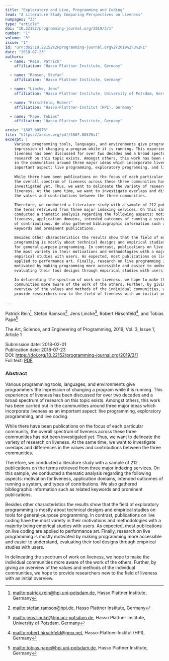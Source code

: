 ```yaml
---
title: "Exploratory and Live, Programming and Coding"
lead: "A Literature Study Comparing Perspectives on Liveness"
numpages: "33"
type: "article"
doi: "10.22152/programming-journal.org/2019/3/1"
number: "1"
volume: "3"
issue: "1"
id: "urn:doi:10.22152%2Fprogramming-journal.org%2F2019%2F3%2F1"
date: "2018-07-23"
authors: 
  - name: "Rein, Patrick"
    affiliation: "Hasso Plattner Institute, Germany"

  - name: "Ramson, Stefan"
    affiliation: "Hasso Plattner Institute, Germany"

  - name: "Lincke, Jens"
    affiliation: "Hasso Plattner Institute, University of Potsdam, Germany"

  - name: "Hirschfeld, Robert"
    affiliation: "Hasso-Plattner-Institut (HPI), Germany"

  - name: "Pape, Tobias"
    affiliation: "Hasso Plattner Institute, Germany"

arxiv: "1807.08578"
file: "https://arxiv.org/pdf/1807.08578v1"
excerpt: |
    Various programming tools, languages, and environments give programmers the
    impression of changing a program while it is running. This experience of
    liveness has been discussed for over two decades and a broad spectrum of
    research on this topic exists. Amongst others, this work has been carried out
    in the communities around three major ideas which incorporate liveness as an
    important aspect: live programming, exploratory programming, and live coding.
    
    While there have been publications on the focus of each particular community,
    the overall spectrum of liveness across these three communities has not been
    investigated yet. Thus, we want to delineate the variety of research on
    liveness. At the same time, we want to investigate overlaps and differences in
    the values and contributions between the three communities.
    
    Therefore, we conducted a literature study with a sample of 212 publications on
    the terms retrieved from three major indexing services. On this sample, we
    conducted a thematic analysis regarding the following aspects: motivation for
    liveness, application domains, intended outcomes of running a system, and types
    of contributions. We also gathered bibliographic information such as related
    keywords and prominent publications.
    
    Besides other characteristics the results show that the field of exploratory
    programming is mostly about technical designs and empirical studies on tools
    for general-purpose programming. In contrast, publications on live coding have
    the most variety in their motivations and methodologies with a majority being
    empirical studies with users. As expected, most publications on live coding are
    applied to performance art. Finally, research on live programming is mostly
    motivated by making programming more accessible and easier to understand,
    evaluating their tool designs through empirical studies with users.
    
    In delineating the spectrum of work on liveness, we hope to make the individual
    communities more aware of the work of the others. Further, by giving an
    overview of the values and methods of the individual communities, we hope to
    provide researchers new to the field of liveness with an initial overview.

---
```

Patrick Rein[^1], Stefan Ramson[^2], Jens Lincke[^3], Robert Hirschfeld[^4], and Tobias Pape[^5]

The Art, Science, and Engineering of Programming, 2019, Vol. 3, Issue 1, Article 1

Submission date: 2018-02-01  
Publication date: 2018-07-23  
DOI: <https://doi.org/10.22152/programming-journal.org/2019/3/1>  
Full text: [PDF](https://arxiv.org/pdf/1807.08578v1)  


### Abstract

Various programming tools, languages, and environments give programmers the
impression of changing a program while it is running. This experience of
liveness has been discussed for over two decades and a broad spectrum of
research on this topic exists. Amongst others, this work has been carried out
in the communities around three major ideas which incorporate liveness as an
important aspect: live programming, exploratory programming, and live coding.

While there have been publications on the focus of each particular community,
the overall spectrum of liveness across these three communities has not been
investigated yet. Thus, we want to delineate the variety of research on
liveness. At the same time, we want to investigate overlaps and differences in
the values and contributions between the three communities.

Therefore, we conducted a literature study with a sample of 212 publications on
the terms retrieved from three major indexing services. On this sample, we
conducted a thematic analysis regarding the following aspects: motivation for
liveness, application domains, intended outcomes of running a system, and types
of contributions. We also gathered bibliographic information such as related
keywords and prominent publications.

Besides other characteristics the results show that the field of exploratory
programming is mostly about technical designs and empirical studies on tools
for general-purpose programming. In contrast, publications on live coding have
the most variety in their motivations and methodologies with a majority being
empirical studies with users. As expected, most publications on live coding are
applied to performance art. Finally, research on live programming is mostly
motivated by making programming more accessible and easier to understand,
evaluating their tool designs through empirical studies with users.

In delineating the spectrum of work on liveness, we hope to make the individual
communities more aware of the work of the others. Further, by giving an
overview of the values and methods of the individual communities, we hope to
provide researchers new to the field of liveness with an initial overview.



[^1]: <mailto:patrick.rein@hpi.uni-potsdam.de>, Hasso Plattner Institute, Germany

[^2]: <mailto:stefan.ramson@hpi.de>, Hasso Plattner Institute, Germany

[^3]: <mailto:jens.lincke@hpi.uni-potsdam.de>, Hasso Plattner Institute, University of Potsdam, Germany

[^4]: <mailto:robert.hirschfeld@gmx.net>, Hasso-Plattner-Institut (HPI), Germany

[^5]: <mailto:tobias.pape@hpi.uni-potsdam.de>, Hasso Plattner Institute, Germany

